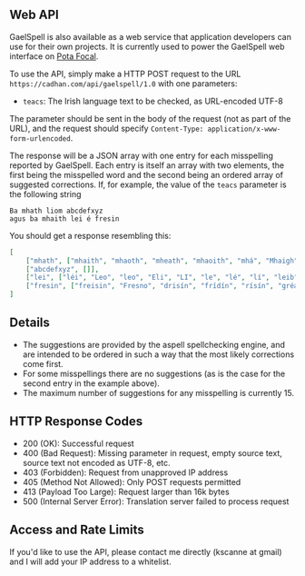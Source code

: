 
Web API
-------

GaelSpell is also available as a web service that application 
developers can use for their own projects.  It is currently used
to power the GaelSpell web interface on
[Pota Focal](http://www.potafocal.com/lit/).

To use the API, simply make a HTTP POST request to the URL
`https://cadhan.com/api/gaelspell/1.0`
with one parameters:

* `teacs`: The Irish language text to be checked, as URL-encoded UTF-8

The parameter should be sent in the body of the request
(not as part of the URL), and the request should specify
`Content-Type: application/x-www-form-urlencoded`.

The response will be a JSON array with one entry for each 
misspelling reported by GaelSpell. Each entry is itself an
array with two elements, the first being the misspelled word
and the second being an ordered array of suggested corrections.
If, for example, the value of the `teacs` parameter
is the following string

```
Ba mhath liom abcdefxyz
agus ba mhaith lei é fresin
```

You should get a response resembling this:

```json
[
	["mhath", ["mhaith", "mhaoth", "mheath", "mhaoith", "mhá", "Mhaigh", "Mháigh", "bhaoth", "bhfáth", "mhaígh", "mheádh", "mhioth", "mhéith", "hÁth", "háth"]],
	["abcdefxyz", []],
	["lei", ["léi", "Leo", "leo", "Eli", "LI", "le", "lé", "lí", "leib", "leid", "leis", "léic", "léig", "léim", "léin"]],
	["fresin", ["freisin", "Fresno", "drisín", "frídín", "rísín", "gréasáin", "faisin", "fáisín", "frasaíonn", "réasúin", "réasún", "faraesan", "físeáin", "bhreisínn", "Róisín"]]
]
```

Details
-------

* The suggestions are provided by the aspell spellchecking engine, and
are intended to be ordered in such a way that the most likely 
corrections come first.
* For some misspellings there are no suggestions (as is the case for the second entry in the example above).
* The maximum number of suggestions for any misspelling is currently 15.

HTTP Response Codes
-------------------

* 200 (OK): Successful request
* 400 (Bad Request): Missing parameter in request, empty source text, source text not encoded as UTF-8, etc.
* 403 (Forbidden): Request from unapproved IP address
* 405 (Method Not Allowed): Only POST requests permitted
* 413 (Payload Too Large): Request larger than 16k bytes
* 500 (Internal Server Error): Translation server failed to process request

Access and Rate Limits
-----------

If you'd like to use the API, please contact me directly
(kscanne at gmail) and I will add your IP address to a whitelist.
